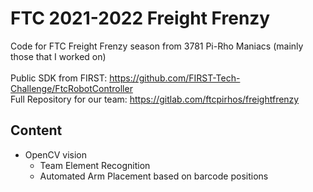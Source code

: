 # FTC 2021-2022 Freight Frenzy
Code for FTC Freight Frenzy season from 3781 Pi-Rho Maniacs (mainly those that I worked on) </br> </br>
Public SDK from FIRST: https://github.com/FIRST-Tech-Challenge/FtcRobotController </br>
Full Repository for our team: https://gitlab.com/ftcpirhos/freightfrenzy

## Content
- OpenCV vision
  - Team Element Recognition
  - Automated Arm Placement based on barcode positions
